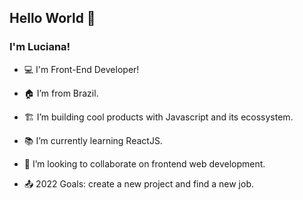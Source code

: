 ## Hello World 👋
### I'm Luciana!

- :computer: I'm Front-End Developer!

- 🏠 I’m from Brazil.

- 🏗️ I’m building cool products with Javascript and its ecossystem.

- :books: I’m currently learning ReactJS.

- 👯 I’m looking to collaborate on frontend web development.

- :outbox_tray: 2022 Goals: create a new project and find a new job.
<!--
**lureis12/lureis12** is a ✨ _special_ ✨ repository because its `README.md` (this file) appears on your GitHub profile.

Here are some ideas to get you started:

- 🔭 I’m currently working on ...
- 🌱 I’m currently learning ...
- 👯 I’m looking to collaborate on ...
- 🤔 I’m looking for help with ...
- 💬 Ask me about ...
- 📫 How to reach me: ...
- 😄 Pronouns: ...
- ⚡ Fun fact: ...
-->
